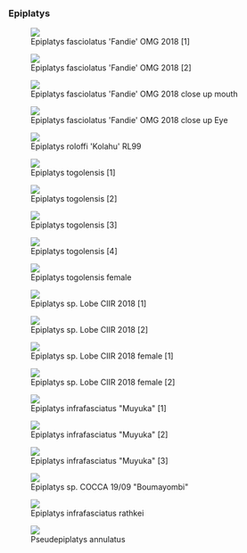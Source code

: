 ### Epiplatys

<figure>
  <img src="https://thekillifish.net/index_ATTACHMENTS/DSC_0624_epi_fasciolatus_LR.jpg" />
  <figcaption>Epiplatys fasciolatus 'Fandie' OMG 2018 [1]</figcaption>
</figure>

<figure>
  <img src="https://thekillifish.net/index_ATTACHMENTS/20211008-DSC_Epiplatys_fasciolatus_6288.jpg" />
  <figcaption>Epiplatys fasciolatus 'Fandie' OMG 2018 [2]</figcaption>
</figure>

<figure>
  <img src="https://thekillifish.net/index_ATTACHMENTS/DSC_0648_fasciolatus_close_up_teeth_LR.jpg" />
  <figcaption>Epiplatys fasciolatus 'Fandie' OMG 2018 close up mouth</figcaption>
</figure>

<figure>
  <img src="https://thekillifish.net/index_ATTACHMENTS/DSC_0647_fasciolatus_close_up_eye_LR.jpg" />
  <figcaption>Epiplatys fasciolatus 'Fandie' OMG 2018 close up Eye</figcaption>
</figure>

<figure>
  <img src="https://thekillifish.net/index_ATTACHMENTS/20221204-DSC_8169-Enhanced-NR.jpg" />
  <figcaption>Epiplatys roloffi 'Kolahu' RL99</figcaption>
</figure>

<figure>
  <img src="https://thekillifish.net/index_ATTACHMENTS/20230407-togolensis_DSC_8962-Enhanced-NR.jpg" />
  <figcaption>Epiplatys togolensis [1]</figcaption>
</figure>

<figure>
  <img src="https://thekillifish.net/index_ATTACHMENTS/Epiplatys_togolensis_2.jpg" />
  <figcaption>Epiplatys togolensis [2]</figcaption>
</figure>

<figure>
  <img src="https://thekillifish.net/index_ATTACHMENTS/20230407-togolensis_DSC_8941-Enhanced-NR.jpg" />
  <figcaption>Epiplatys togolensis [3]</figcaption>
</figure>

<figure>
  <img src="https://thekillifish.net/index_ATTACHMENTS/E_togolensis.jpeg" />
  <figcaption>Epiplatys togolensis [4]</figcaption>
</figure>

<figure>
  <img src="https://thekillifish.net/index_ATTACHMENTS/20230407-togolensis_female-DSC_8944.jpg" />
  <figcaption>Epiplatys togolensis female</figcaption>
</figure>

<figure>
  <img src="https://thekillifish.net/index_ATTACHMENTS/DSC_0684_Lobe_LR.jpg" />
  <figcaption>Epiplatys sp. Lobe CIIR 2018 [1]</figcaption>
</figure>

<figure>
  <img src="https://thekillifish.net/index_ATTACHMENTS/Epiplatys_sp_Lobe.jpg" />
  <figcaption>Epiplatys sp. Lobe CIIR 2018 [2]</figcaption>
</figure>

<figure>
  <img src="https://thekillifish.net/index_ATTACHMENTS/DSC_0595_Lobe_female_LR.jpg" />
  <figcaption>Epiplatys sp. Lobe CIIR 2018 female [1]</figcaption>
</figure>

<figure>
  <img src="https://thekillifish.net/index_ATTACHMENTS/DSC_0458_Lobe_female_LR.jpg" />
  <figcaption>Epiplatys sp. Lobe CIIR 2018 female [2]</figcaption>
</figure>

<figure>
  <img src="https://thekillifish.net/index_ATTACHMENTS/DSC_0129_Muyuka_LR.jpg" />
  <figcaption>Epiplatys infrafasciatus "Muyuka" [1]</figcaption>
</figure>

<figure>
  <img src="https://thekillifish.net/index_ATTACHMENTS/DSC_0377_muyuka_LR.jpg" />
  <figcaption>Epiplatys infrafasciatus "Muyuka" [2]</figcaption>
</figure>

<figure>
  <img src="https://thekillifish.net/index_ATTACHMENTS/Epiplatys_infrasciatus_Muyaka_0170_cropped.JPG" />
  <figcaption>Epiplatys infrafasciatus "Muyuka" [3]</figcaption>
</figure>

<figure>
  <img src="https://thekillifish.net/index_ATTACHMENTS/DSC_0082_COCCA_LR.jpg" />
  <figcaption>Epiplatys sp. COCCA 19/09 "Boumayombi"</figcaption>
</figure>

<figure>
  <img src="https://thekillifish.net/index_ATTACHMENTS/20221204-DSC_8144-Enhanced-NR.jpg" />
  <figcaption>Epiplatys infrafasciatus rathkei</figcaption>
</figure>

<figure>
  <img src="https://thekillifish.net/index_ATTACHMENTS/annulatus_1.jpeg" />
  <figcaption>Pseudepiplatys annulatus</figcaption>
</figure>